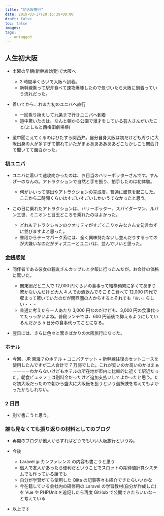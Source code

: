 ```yaml
---
title: "初大阪旅行"
date: 2019-03-17T20:16:39+09:00
draft: false
toc: false
images:
tags:
  - untagged
---
```


## 人生初大阪

- 土曜の早朝(新幹線始発)で大阪へ
  - 2 時間半くらいで大阪へ到着。
  - 新幹線乗って駅弁食べて速攻爆睡したので気づいたら大阪に到着っていう流れだった。
- 着いてからこれまた初のユニバへ直行

  - 一回乗り換えして九条まで行きユニバへ到着
  - 道中驚いたのは、なんと朝から公園で漫才をしている芸人さんがいたこと(よしもと西梅田劇場横)

- 道中聞こえてくるのはひたすら関西弁。自分自身大阪は初だけども周りに大阪出身の人が多すぎて慣れていたがまぁああああああどこもかしこも関西弁で聞いてて面白かった。

### 初ユニバ

- ユニバに着いて速攻向かったのは、お目当のハリーポッターさんです。すんげーのなんの。アトラクションで自然と手を振り、拍手したのは初体験。

  - 何がいいって演出やアトラクションの完成度。普通に錯覚を起こした。ここから二時間くらいはすごいすごいしかいうてなかったと思う。

- この日に乗れたアトラクションは、ハリーポッター、スパイダーマン、ルパン三世、ミニオンと目玉どころを乗れたのはよかった。
  - どれもアトラクションのクオリティがすごくこりゃみなさん文句言わずに並びますよと思った。
  - 普段からテーマパーク系には、全く興味持たないし並んだりするってのが大嫌いなのだがディズニーとユニバは、並んでいいと思った。

### 金銭感覚

- 同伴者である彼女の親友さんカップルと夕飯に行ったんだが。お会計の価格に驚いた。

  - 関東圏だと二人で 12,000 円くらいの食事って結構頻繁に多くてあまり驚かないんだけど大人 4 人でお酒飲んでそこそこ食べて 12,000 円代で収まって驚いていたのだが関西圏の人からするとそれでも`「高い」`らしい・・・
  - 普通に考えたら一人あたり 3,000 円なのだけども、3,000 円の食事代ってたっっかいよね。普段ランチでは、600 円前後で抑えるようにしているんだから 5 日分の食事代ってことになる。

- 翌日には、さらに色々と驚きばかりの大阪旅行になった。

### ホテル

- 今回、JR 東海？のホテル + ユニバチケット + 新幹線往復のセットコースを使用したんですが二人合計で 7 万弱でした。これが安いのか高いのかはまぁーーーーわからないけどもホテルの所在地が市内に比較的に近くて駅近だった。朝食ビュッフェは別料金だったけど追加支払いしてよかったと思う。ただ初大阪だったので朝から盛大に大阪飯を狙うという選択肢を考えてもよかったかもしれない。

### 2 日目

- 別で書こうと思う。

### 誰も見なくても振り返りの材料としてのブログ

- 再開のブログが他人からすればどうでもいい大阪旅行というね。
- 今後

  - Laravel jp カンファレンス の内容も書こうと思う
  - 個人で友人があったら便利だということでスロットの期待値計算システムでも作っている話でも
  - 自分が学習がてら使用した Qiita の記事等々も紹介できたらいいかな
  - 今在籍している会社内の研修用の Laravel の学習教材(自分が作成した)を Vue や PHPUnit を追記したら再度 GitHub で公開できたらいいなーと考えている

- 以上です

